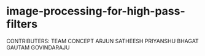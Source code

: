 # image-processing-for-high-pass-filters
CONTRIBUTERS:
             TEAM CONCEPT
             ARJUN SATHEESH
             PRIYANSHU BHAGAT
             GAUTAM GOVINDARAJU

